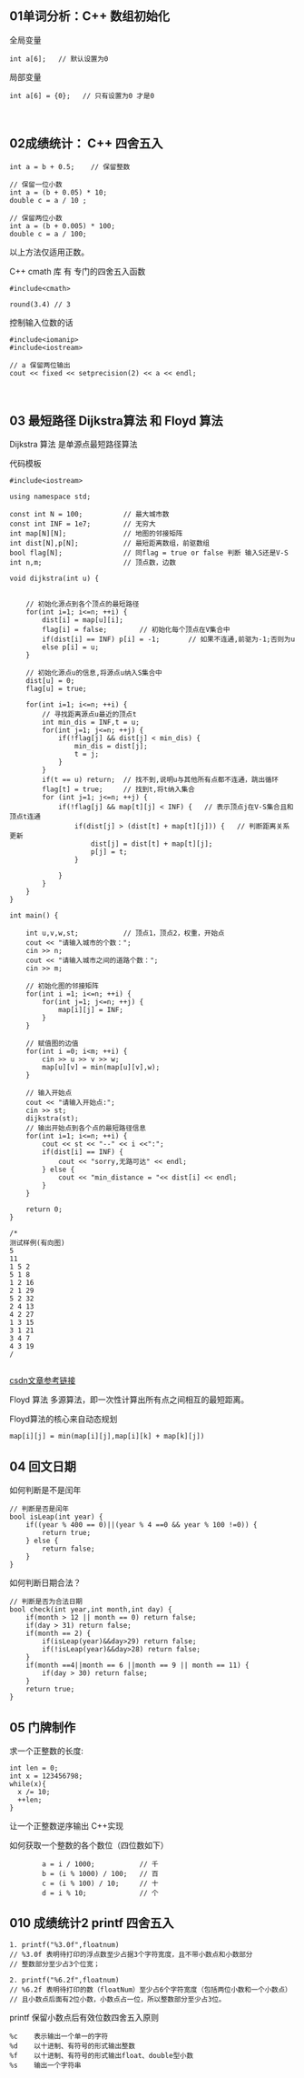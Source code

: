 ## 01单词分析：C++ 数组初始化

全局变量

```c_cpp
int a[6];   // 默认设置为0
```

局部变量

```c_cpp
int a[6] = {0};   // 只有设置为0 才是0
```

<br/>

## 02成绩统计： C++ 四舍五入

```c_cpp
int a = b + 0.5;    // 保留整数

// 保留一位小数
int a = (b + 0.05) * 10;
double c = a / 10 ;

// 保留两位小数
int a = (b + 0.005) * 100;
double c = a / 100;
```

以上方法仅适用正数。

C++ cmath 库 有 专门的四舍五入函数

```c_cpp
#include<cmath>

round(3.4) // 3
```

控制输入位数的话

```c_cpp
#include<iomanip>
#include<iostream>

// a 保留两位输出
cout << fixed << setprecision(2) << a << endl;
```

<br/>

## 03 最短路径 Dijkstra算法 和 Floyd 算法

Dijkstra 算法 是单源点最短路径算法

代码模板

```c_cpp
#include<iostream>

using namespace std;

const int N = 100;			// 最大城市数
const int INF = 1e7;		// 无穷大
int map[N][N];				// 地图的邻接矩阵
int dist[N],p[N];			// 最短距离数组，前驱数组
bool flag[N];				// 同flag = true or false 判断 输入S还是V-S
int n,m; 					// 顶点数，边数

void dijkstra(int u) {


	// 初始化源点到各个顶点的最短路径
	for(int i=1; i<=n; ++i) {
		dist[i] = map[u][i];
		flag[i] = false;		// 初始化每个顶点在V集合中
		if(dist[i] == INF) p[i] = -1;		// 如果不连通,前驱为-1;否则为u
		else p[i] = u;
	}

	// 初始化源点u的信息,将源点u纳入S集合中
	dist[u] = 0;
	flag[u] = true;

	for(int i=1; i<=n; ++i) {
		// 寻找距离源点u最近的顶点t
		int min_dis = INF,t = u;
		for(int j=1; j<=n; ++j) {
			if(!flag[j] && dist[j] < min_dis) {
				min_dis = dist[j];
				t = j;
			}
		}
		if(t == u) return; 	// 找不到,说明u与其他所有点都不连通，跳出循环
		flag[t] = true;		// 找到t,将t纳入集合
		for (int j=1; j<=n; ++j) {
			if(!flag[j] && map[t][j] < INF) {	// 表示顶点j在V-S集合且和顶点t连通
				if(dist[j] > (dist[t] + map[t][j])) {	// 判断距离关系更新
					dist[j] = dist[t] + map[t][j];
					p[j] = t;
				}

			}
		}
	}
}

int main() {

	int u,v,w,st; 			// 顶点1，顶点2，权重，开始点
	cout << "请输入城市的个数：";
	cin >> n;
	cout << "请输入城市之间的道路个数：";
	cin >> m;

	// 初始化图的邻接矩阵
	for(int i =1; i<=n; ++i) {
		for(int j=1; j<=n; ++j) {
			map[i][j] = INF;
		}
	}

	// 赋值图的边值
	for(int i =0; i<m; ++i) {
		cin >> u >> v >> w;
		map[u][v] = min(map[u][v],w);
	}

	// 输入开始点
	cout << "请输入开始点:";
	cin >> st;
	dijkstra(st);
	// 输出开始点到各个点的最短路径信息
	for(int i=1; i<=n; ++i) {
		cout << st << "--" << i <<":";
		if(dist[i] == INF) {
			cout << "sorry,无路可达" << endl;
		} else {
			cout << "min_distance = "<< dist[i] << endl;
		}
	}

	return 0;
}

/*
测试样例(有向图)
5
11
1 5 2
5 1 8
1 2 16
2 1 29
5 2 32
2 4 13
4 2 27
1 3 15
3 1 21
3 4 7
4 3 19
/
 
```

[csdn文章参考链接](https://blog.csdn.net/weixin_44267007/article/details/119770562)

Floyd 算法 多源算法，即一次性计算出所有点之间相互的最短距离。

Floyd算法的核心来自动态规划 

```c_cpp
map[i][j] = min(map[i][j],map[i][k] + map[k][j])
```

## 04 回文日期

如何判断是不是闰年

```c_cpp
// 判断是否是闰年
bool isLeap(int year) {
	if((year % 400 == 0)||(year % 4 ==0 && year % 100 !=0)) {
		return true;
	} else {
		return false;
	}
}
```

如何判断日期合法？

```c_cpp
// 判断是否为合法日期
bool check(int year,int month,int day) {
	if(month > 12 || month == 0) return false;
	if(day > 31) return false;
	if(month == 2) {
		if(isLeap(year)&&day>29) return false;
		if(!isLeap(year)&&day>28) return false;
	}
	if(month ==4||month == 6 ||month == 9 || month == 11) {
		if(day > 30) return false;
	}
	return true;
}
```

## 05 门牌制作

求一个正整数的长度:

```c_cpp
int len = 0;
int x = 123456798;
while(x){
  x /= 10;
  ++len;
}
```

让一个正整数逆序输出 C++实现

如何获取一个整数的各个数位（四位数如下）

```c_cpp
		a = i / 1000;           // 千
		b = (i % 1000) / 100;   // 百
		c = (i % 100) / 10;     // 十
		d = i % 10;             // 个
```

## 010 成绩统计2 printf 四舍五入

```c_cpp
1. printf("%3.0f",floatnum)
// %3.0f 表明待打印的浮点数至少占据3个字符宽度，且不带小数点和小数部分
// 整数部分至少占3个位宽；

2. printf("%6.2f",floatnum)
// %6.2f 表明待打印的数（floatNum）至少占6个字符宽度（包括两位小数和一个小数点）
// 且小数点后面有2位小数，小数点占一位，所以整数部分至少占3位。
```

printf 保留小数点后有效位数四舍五入原则

```c_cpp
%c    表示输出一个单一的字符
%d    以十进制、有符号的形式输出整数
%f    以十进制、有符号的形式输出float、double型小数
%s    输出一个字符串
```
